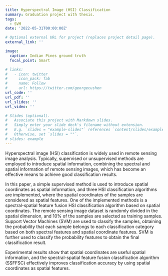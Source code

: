 ```yaml
---
title: Hyperspectral Image (HSI) Classification
summary: Graduation project with thesis.
tags:
  - SVM
date: '2022-05-31T00:00:00Z'

# Optional external URL for project (replaces project detail page).
external_link: ''

image:
  caption: Indian Pines ground truth
  focal_point: Smart

# links:
#   - icon: twitter
#     icon_pack: fab
#     name: Follow
#     url: https://twitter.com/georgecushen
url_code: ''
url_pdf: ''
url_slides: ''
url_video: ''

# Slides (optional).
#   Associate this project with Markdown slides.
#   Simply enter your slide deck's filename without extension.
#   E.g. `slides = "example-slides"` references `content/slides/example-slides.md`.
#   Otherwise, set `slides = ""`.
# slides: example
---
```


Hyperspectral image (HSI) classification is widely used in remote sensing image analysis. Typically, supervised or unsupervised methods are employed to introduce spatial information, combining the spectral and spatial information of remote sensing images, which has become an effective means to achieve good classification results.

In this paper, a simple supervised method is used to introduce spatial coordinates as spatial information, and three HSI classification algorithms are implemented, where the spatial coordinates of the samples are considered as spatial features. One of the implemented methods is a spectral-spatial feature fusion HSI classification algorithm based on spatial coordinates. The remote sensing image dataset is randomly divided in the spatial dimension, and 10% of the samples are selected as training samples. Support Vector Machines (SVM) are used to classify the samples, obtaining the probability that each sample belongs to each classification category based on both spectral features and spatial coordinate features. SVM is further used to classify the probability features to obtain the final classification result.

Experimental results show that spatial coordinates are useful spatial information, and the spectral-spatial feature fusion classification algorithm (SSFFSC) effectively improves classification accuracy by using spatial coordinates as spatial features.
